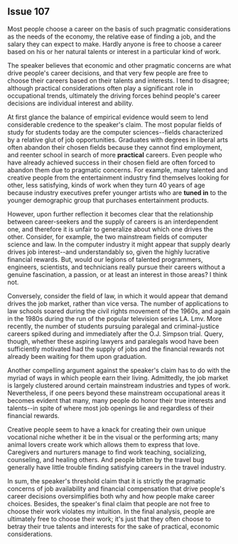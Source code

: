 
Issue 107
---------------------------

Most people choose a career on the basis of such pragmatic considerations as the needs of
the economy, the relative ease of finding a job, and the salary they can expect to make. Hardly
anyone is free to choose a career based on his or her natural talents or interest in a particular
kind of work.

The speaker believes that economic and other pragmatic concerns are what drive people's
career decisions, and that very few people are free to choose their careers based on their
talents and interests. I tend to disagree; although practical considerations often play a
significant role in occupational trends, ultimately the driving forces behind people's career
decisions are individual interest and ability.

At first glance the balance of empirical evidence would seem to lend considerable credence
to the speaker's claim. The most popular fields of study for students today are the computer
sciences--fields characterized by a relative glut of job opportunities. Graduates with degrees in
liberal arts often abandon their chosen fields because they cannot find employment, and
reenter school in search of more **practical** careers. Even people who have already achieved
success in their chosen field are often forced to abandon them due to pragmatic concerns. For
example, many talented and creative people from the entertainment industry find themselves
looking for other, less satisfying, kinds of work when they turn 40 years of age because
industry executives prefer younger artists who are **tuned in** to the younger demographic
group that purchases entertainment products.

However, upon further reflection it becomes clear that the relationship between
career-seekers and the supply of careers is an interdependent one, and therefore it is unfair to
generalize about which one drives the other. Consider, for example, the two mainstream fields
of computer science and law. In the computer industry it might appear that supply dearly drives
job interest--and understandably so, given the highly lucrative financial rewards. But, would
our legions of talented programmers, engineers, scientists, and technicians really pursue their
careers without a genuine fascination, a passion, or at least an interest in those areas? I think
not.

Conversely, consider the field of law, in which it would appear that demand drives the job
market, rather than vice versa. The number of applications to law schools soared during the
civil rights movement of the 1960s, and again in the 1980s during the run of the popular
television series LA. Lmv. More recently, the number of students pursuing paralegal and
criminal-justice careers spiked during and immediately after the O.J. Simpson trial. Query,
though, whether these aspiring lawyers and paralegals wood have been sufficiently motivated
had the supply of jobs and the financial rewards not already been waiting for them upon
graduation.

Another compelling argument against the speaker's claim has to do with the myriad of ways
in which people earn their living. Admittedly, the job market is largely clustered around certain
mainstream industries and types of work. Nevertheless, if one peers beyond these mainstream
occupational areas it becomes evident that many, many people do honor their true interests
and talents--in spite of where most job openings lie and regardless of their financial rewards.

Creative people seem to have a knack for creating their own unique vocational niche
whether it be in the visual or the performing arts; many animal lovers create work which allows
them to express that love. Caregivers and nurturers manage to find work teaching, socializing,
counseling, and healing others. And people bitten by the travel bug generally have little trouble
finding satisfying careers in the travel industry.

In sum, the speaker's threshold claim that it is strictly the pragmatic concerns of job
availability and financial compensation that drive people's career decisions oversimplifies both
why and how people make career choices. Besides, the speaker's final claim that people are
not free to choose their work violates my intuition. In the final analysis, people are ultimately
free to choose their work; it's just that they often choose to betray their true talents and
interests for the sake of practical, economic considerations.


